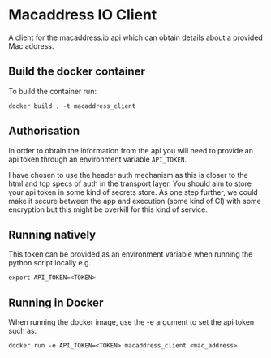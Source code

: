 # Macaddress IO Client
A client for the macaddress.io api which can obtain details about a provided Mac address. 

## Build the docker container
To build the container run:

```
docker build . -t macaddress_client
```

## Authorisation
In order to obtain the information from the api you will need to provide an api token through an environment variable `API_TOKEN`.

I have chosen to use the header auth mechanism as this is closer to the html and tcp specs of auth in the transport layer. 
You should aim to store your api token in some kind of secrets store. As one step further, we could make it secure between the app and 
execution (some kind of CI) with some encryption but this might be overkill for this kind of service. 


## Running natively
This token can be provided as an environment variable when running the python script locally e.g.

```
export API_TOKEN=<TOKEN>
```

## Running in Docker
When running the docker image, use the -e argument to set the api token such as:

```
docker run -e API_TOKEN=<TOKEN> macaddress_client <mac_address>
```